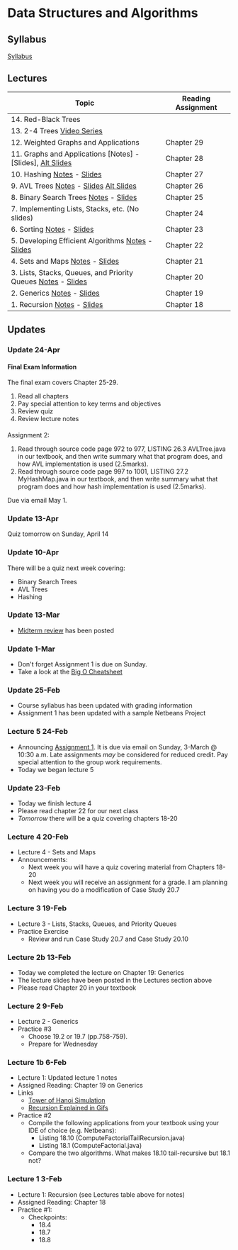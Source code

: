 # Data Structures and Algorithms

## Syllabus
[Syllabus](syllabus.md)

## Lectures

| Topic                                                          | Reading Assignment |
|----------------------------------------------------------------|--------------------|
| 14. Red-Black Trees  |   |
| 13. 2-4 Trees  [Video Series](https://www.youtube.com/watch?v=C3SsdUqasD4&list=PLA5Lqm4uh9Bbq-E0ZnqTIa8LRaL77ica6&index=3&t=333s)|  |
| 12. Weighted Graphs and Applications  | Chapter 29  |
| 11. Graphs and Applications [Notes] - [Slides], [Alt Slides](https://www3.cs.stonybrook.edu/~pfodor/courses/CSE260/L28_Graphs.pdf) | Chapter 28  |
| 10. Hashing [Notes](lectures/lecture10) - [Slides](lectures/lecture10-slides)  | Chapter 27  |
| 9. AVL Trees [Notes](lectures/lecture9) - [Slides](lectures/lecture9-slides) [Alt Slides](https://www3.cs.stonybrook.edu/~pfodor/courses/CSE260/L26_AVL.pdf)  | Chapter 26  |
| 8. Binary Search Trees [Notes](lectures/lecture8) - [Slides](lectures/lecture8-slides)  | Chapter 25  |
| 7. Implementing Lists, Stacks, etc. (No slides)  | Chapter 24  |
| 6. Sorting [Notes](lectures/lecture6) - [Slides](lectures/lecture6-slides)  | Chapter 23  |
| 5. Developing Efficient Algorithms [Notes](lectures/lecture5) - [Slides](lectures/lecture5-slides)  | Chapter 22  |
| 4. Sets and Maps [Notes](lectures/lecture4) - [Slides](lectures/lecture4-slides)  | Chapter 21  |
| 3. Lists, Stacks, Queues, and Priority Queues [Notes](lectures/lecture3) - [Slides](lectures/lecture3-slides) | Chapter 20   |
| 2. Generics [Notes](lectures/lecture2) - [Slides](lectures/lecture2-slides)   | Chapter 19  |
| 1. Recursion [Notes](lectures/lecture1) - [Slides](lectures/lecture1-slides)   | Chapter 18            |

## Updates

### Update 24-Apr

#### Final Exam Information

The final exam covers Chapter 25-29.

1. Read all chapters
2. Pay special attention to key terms and objectives
3. Review quiz
4. Review lecture notes

####

Assignment 2:

1. Read through source code page 972 to 977,  LISTING 26.3 AVLTree.java in our textbook, and then write summary what that program does, and how AVL implementation is used (2.5marks).
2. Read through  source code page 997 to 1001,  LISTING 27.2 MyHashMap.java  in our textbook, and then write summary what that program does and how hash implementation is used (2.5marks).

Due via email May 1.

### Update 13-Apr

Quiz tomorrow on Sunday, April 14

### Update 10-Apr

There will be a quiz next week covering:

* Binary Search Trees
* AVL Trees
* Hashing

### Update 13-Mar

* [Midterm review](lectures/midterm_review) has been posted


### Update 1-Mar

* Don't forget Assignment 1 is due on Sunday.
* Take a look at the [Big O Cheatsheet](http://bigocheatsheet.com/)


### Update 25-Feb

* Course syllabus has been updated with grading information
* Assignment 1 has been updated with a sample Netbeans Project


### Lecture 5 24-Feb

* Announcing [Assignment 1](assignments/assignment1).  It is due via email on Sunday, 3-March @ 10:30 a.m. Late assignments *may* be considered for reduced credit.  Pay special attention to the group work requirements.
* Today we began lecture 5


### Update 23-Feb

* Today we finish lecture 4
* Please read chapter 22 for our next class
* *Tomorrow* there will be a quiz covering chapters 18-20


### Lecture 4 20-Feb

* Lecture 4 - Sets and Maps
* Announcements:
  * Next week you will have a quiz covering material from Chapters 18-20
  * Next week you will receive an assignment for a grade.  I am planning on having you do a modification of Case Study 20.7

### Lecture 3 19-Feb

* Lecture 3 - Lists, Stacks, Queues, and Priority Queues
* Practice Exercise
  * Review and run Case Study 20.7 and Case Study 20.10

### Lecture 2b 13-Feb

* Today we completed the lecture on Chapter 19: Generics
* The lecture slides have been posted in the Lectures section above
* Please read Chapter 20 in your textbook

### Lecture 2 9-Feb

* Lecture 2 - Generics
* Practice #3
  - Choose 19.2 or 19.7 (pp.758-759).
  - Prepare for Wednesday


### Lecture 1b 6-Feb

* Lecture 1: Updated lecture 1 notes
* Assigned Reading: Chapter 19 on Generics
* Links
  - [Tower of Hanoi Simulation](https://www.mathsisfun.com/games/towerofhanoi.html)
  - [Recursion Explained in Gifs](https://blog.penjee.com/how-recursion-works-in-7-gifs/)
* Practice #2
  - Compile the following applications from your textbook using your IDE of choice (e.g. Netbeans):
    - Listing 18.10 (ComputeFactorialTailRecursion.java)
    - Listing 18.1 (ComputeFactorial.java)
  - Compare the two algorithms.  What makes 18.10 tail-recursive but 18.1 not?


### Lecture 1 3-Feb

* Lecture 1: Recursion (see Lectures table above for notes)
* Assigned Reading: Chapter 18
* Practice #1:
  - Checkpoints:
    - 18.4
    - 18.7
    - 18.8
